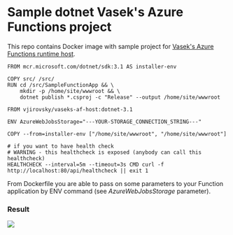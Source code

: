 # Sample dotnet Vasek's Azure Functions project

This repo contains Docker image with sample project for [Vasek's Azure Functions runtime host](https://github.com/vjirovsky/docker-vaseks-af-host/). 

```docker
FROM mcr.microsoft.com/dotnet/sdk:3.1 AS installer-env

COPY src/ /src/
RUN cd /src/SampleFunctionApp && \
    mkdir -p /home/site/wwwroot && \
    dotnet publish *.csproj -c "Release" --output /home/site/wwwroot

FROM vjirovsky/vaseks-af-host:dotnet-3.1

ENV AzureWebJobsStorage="---YOUR-STORAGE_CONNECTION_STRING---"

COPY --from=installer-env ["/home/site/wwwroot", "/home/site/wwwroot"]

# if you want to have health check
# WARNING - this healthcheck is exposed (anybody can call this healthcheck)
HEALTHCHECK --interval=5m --timeout=3s CMD curl -f http://localhost:80/api/healthcheck || exit 1
```


From Dockerfile you are able to pass on some parameters to your Function application by ENV command (see <i>AzureWebJobsStorage</i> parameter).

### Result
<img src="https://user-images.githubusercontent.com/2659294/49704046-e3b71100-fc0d-11e8-9c27-c738485f7308.png">
